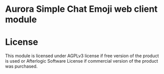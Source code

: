 # Aurora Simple Chat Emoji web client module

# License
This module is licensed under AGPLv3 license if free version of the product is used or Afterlogic Software License if commercial version of the product was purchased.